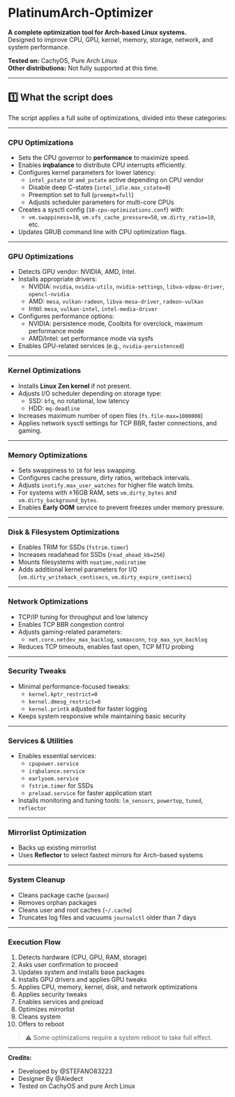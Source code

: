 # PlatinumArch-Optimizer

**A complete optimization tool for Arch-based Linux systems.**  
Designed to improve CPU, GPU, kernel, memory, storage, network, and system performance.  

**Tested on:** CachyOS, Pure Arch Linux  
**Other distributions:** Not fully supported at this time.

---

## 1️⃣ What the script does

The script applies a full suite of optimizations, divided into these categories:

---

### CPU Optimizations

- Sets the CPU governor to **performance** to maximize speed.  
- Enables **irqbalance** to distribute CPU interrupts efficiently.  
- Configures kernel parameters for lower latency:
  - `intel_pstate` or `amd_pstate` active depending on CPU vendor  
  - Disable deep C-states (`intel_idle.max_cstate=0`)  
  - Preemption set to full (`preempt=full`)  
  - Adjusts scheduler parameters for multi-core CPUs  
- Creates a sysctl config (`10-cpu-optimizations.conf`) with:
  - `vm.swappiness=10`, `vm.vfs_cache_pressure=50`, `vm.dirty_ratio=10`, etc.  
- Updates GRUB command line with CPU optimization flags.

---

### GPU Optimizations

- Detects GPU vendor: NVIDIA, AMD, Intel.  
- Installs appropriate drivers:
  - NVIDIA: `nvidia`, `nvidia-utils`, `nvidia-settings`, `libva-vdpau-driver`, `opencl-nvidia`  
  - AMD: `mesa`, `vulkan-radeon`, `libva-mesa-driver`, `radeon-vulkan`  
  - Intel: `mesa`, `vulkan-intel`, `intel-media-driver`  
- Configures performance options:
  - NVIDIA: persistence mode, Coolbits for overclock, maximum performance mode  
  - AMD/Intel: set performance mode via sysfs  
- Enables GPU-related services (e.g., `nvidia-persistenced`)

---

### Kernel Optimizations

- Installs **Linux Zen kernel** if not present.  
- Adjusts I/O scheduler depending on storage type:
  - SSD: `bfq`, no rotational, low latency  
  - HDD: `mq-deadline`  
- Increases maximum number of open files (`fs.file-max=1000000`)  
- Applies network sysctl settings for TCP BBR, faster connections, and gaming.

---

### Memory Optimizations

- Sets swappiness to `10` for less swapping.  
- Configures cache pressure, dirty ratios, writeback intervals.  
- Adjusts `inotify.max_user_watches` for higher file watch limits.  
- For systems with ≥16GB RAM, sets `vm.dirty_bytes` and `vm.dirty_background_bytes`.  
- Enables **Early OOM** service to prevent freezes under memory pressure.

---

### Disk & Filesystem Optimizations

- Enables TRIM for SSDs (`fstrim.timer`)  
- Increases readahead for SSDs (`read_ahead_kb=256`)  
- Mounts filesystems with `noatime,nodiratime`  
- Adds additional kernel parameters for I/O (`vm.dirty_writeback_centisecs`, `vm.dirty_expire_centisecs`)

---

### Network Optimizations

- TCP/IP tuning for throughput and low latency  
- Enables TCP BBR congestion control  
- Adjusts gaming-related parameters:
  - `net.core.netdev_max_backlog`, `somaxconn`, `tcp_max_syn_backlog`  
- Reduces TCP timeouts, enables fast open, TCP MTU probing

---

### Security Tweaks

- Minimal performance-focused tweaks:
  - `kernel.kptr_restrict=0`  
  - `kernel.dmesg_restrict=0`  
  - `kernel.printk` adjusted for faster logging  
- Keeps system responsive while maintaining basic security

---

### Services & Utilities

- Enables essential services:
  - `cpupower.service`  
  - `irqbalance.service`  
  - `earlyoom.service`  
  - `fstrim.timer` for SSDs  
  - `preload.service` for faster application start  
- Installs monitoring and tuning tools: `lm_sensors`, `powertop`, `tuned`, `reflector`

---

### Mirrorlist Optimization

- Backs up existing mirrorlist  
- Uses **Reflector** to select fastest mirrors for Arch-based systems

---

### System Cleanup

- Cleans package cache (`pacman`)  
- Removes orphan packages  
- Cleans user and root caches (`~/.cache`)  
- Truncates log files and vacuums `journalctl` older than 7 days

---

### Execution Flow

1. Detects hardware (CPU, GPU, RAM, storage)  
2. Asks user confirmation to proceed  
3. Updates system and installs base packages  
4. Installs GPU drivers and applies GPU tweaks  
5. Applies CPU, memory, kernel, disk, and network optimizations  
6. Applies security tweaks  
7. Enables services and preload  
8. Optimizes mirrorlist  
9. Cleans system  
10. Offers to reboot

> ⚠️ Some optimizations require a system reboot to take full effect.

---

**Credits:**  
- Developed by @STEFANO83223
- Designer By @Aledect  
- Tested on CachyOS and pure Arch Linux
